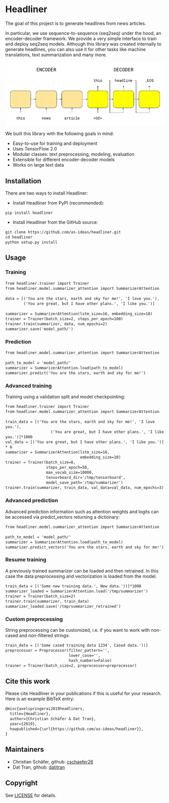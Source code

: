 # Headliner

The goal of this project is to generate headlines from news articles.

In particular, we use sequence-to-sequence (seq2seq) under the hood, 
an encoder-decoder framework. We provide a very simple interface to train 
and deploy seq2seq models. Although this library was created internally to 
generate headlines, you can also use it for other tasks like machine translations,
text summarization and many more.

![Seq2seq architecture](_readme/seq2seq.jpg)

We built this library with the following goals in mind:

* Easy-to-use for training and deployment
* Uses TensorFlow 2.0
* Modular classes: text preprocessing, modeling, evaluation
* Extensible for different encoder-decoder models
* Works on large text data

## Installation
There are two ways to install Headliner:

* Install Headliner from PyPI (recommended):
```
pip install headliner
```

* Install Headliner from the GitHub source:
```
git clone https://github.com/as-ideas/headliner.git
cd headliner
python setup.py install
```

## Usage 

### Training

```
from headliner.trainer import Trainer
from headliner.model.summarizer_attention import SummarizerAttention

data = [('You are the stars, earth and sky for me!', 'I love you.'),
        ('You are great, but I have other plans.', 'I like you.')]

summarizer = SummarizerAttention(lstm_size=16, embedding_size=10)
trainer = Trainer(batch_size=2, steps_per_epoch=100)
trainer.train(summarizer, data, num_epochs=2)
summarizer.save('model_path/')
```

### Prediction

```
from headliner.model.summarizer_attention import SummarizerAttention

path_to_model = 'model_path/'
summarizer = SummarizerAttention.load(path_to_model)
summarizer.predict('You are the stars, earth and sky for me!')
```

### Advanced training

Training using a validation split and model checkpointing:

```
from headliner.trainer import Trainer
from headliner.model.summarizer_attention import SummarizerAttention

train_data = [('You are the stars, earth and sky for me!', 'I love you.'),
                    ('You are great, but I have other plans.', 'I like you.')]*1000
val_data = [('You are great, but I have other plans.', 'I like you.')] * 8
summarizer = SummarizerAttention(lstm_size=16, 
                                 embedding_size=10)
trainer = Trainer(batch_size=8,
                  steps_per_epoch=50,
                  max_vocab_size=10000,
                  tensorboard_dir='/tmp/tensorboard',
                  model_save_path='/tmp/summarizer')
trainer.train(summarizer, train_data, val_data=val_data, num_epochs=3)
```


### Advanced prediction
Advanced prediction information such as attention weights and logits can be accessed via predict_vectors returning a dictionary:
```
from headliner.model.summarizer_attention import SummarizerAttention

path_to_model = 'model_path/'
summarizer = SummarizerAttention.load(path_to_model)
summarizer.predict_vectors('You are the stars, earth and sky for me!')
```

### Resume training

A previously trained summarizer can be loaded and then retrained. In this case the data preprocessing and vectorization is loaded from the model.
```
train_data = [('Some new training data.', New data.'))]*1000
summarizer_loaded = SummarizerAttention.load('/tmp/summarizer')
trainer = Trainer(batch_size=2)
trainer.train(summarizer, train_data)
summarizer_loaded.save('/tmp/summarizer_retrained')
```


### Custom preprocessing

String preprocessing can be customized, i.e. if you want to work with non-cased and non-filtered strings:
```
train_data = [('Some cased training data 1234', Cased data.'))]
preprocessor = Preprocessor(filter_pattern='', 
                            lower_case='', 
                            hash_numbers=False)
trainer = Trainer(batch_size=2, preprocessor=preprocessor)

```



## Cite this work
Please cite Headliner in your publications if this is useful for your research. Here is an example BibTeX entry:
```
@misc{axelspringerai2019headliners,
  title={Headliner},
  author={Christian Schäfer & Dat Tran},
  year={2019},
  howpublished={\url{https://github.com/as-ideas/headliner}},
}
```

## Maintainers
* Christian Schäfer, github: [cschaefer26](https://github.com/cschaefer26)
* Dat Tran, github: [datitran](https://github.com/datitran)

## Copyright

See [LICENSE](LICENSE) for details.